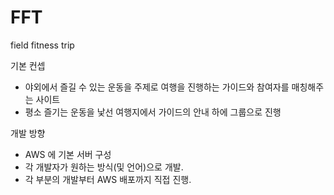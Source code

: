 # FFT
field fitness trip

기본 컨셉
- 야외에서 즐길 수 있는 운동을 주제로 여행을 진행하는 가이드와 참여자를 매칭해주는 사이트
- 평소 즐기는 운동을 낯선 여행지에서 가이드의 안내 하에 그룹으로 진행


개발 방향
- AWS 에 기본 서버 구성
- 각 개발자가 원하는 방식(및 언어)으로 개발.
- 각 부분의 개발부터 AWS 배포까지 직접 진행.
